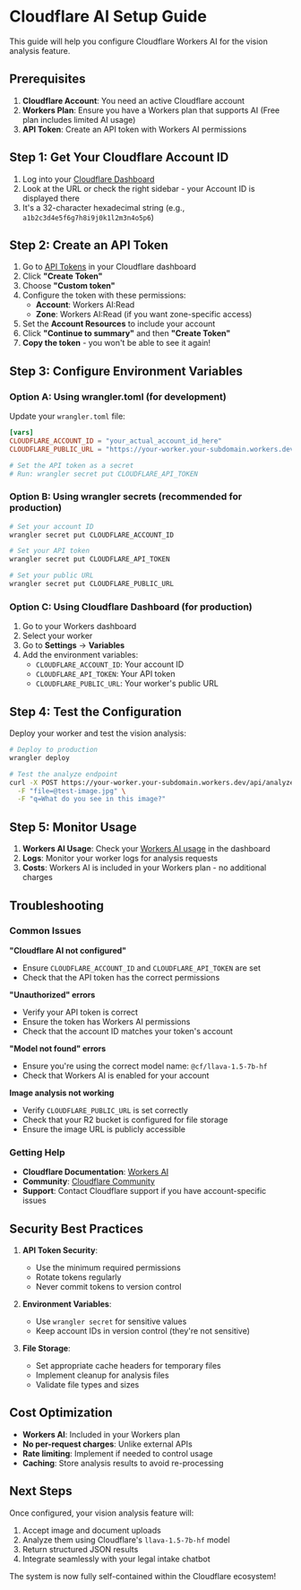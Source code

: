 # Cloudflare AI Setup Guide

This guide will help you configure Cloudflare Workers AI for the vision analysis feature.

## Prerequisites

1. **Cloudflare Account**: You need an active Cloudflare account
2. **Workers Plan**: Ensure you have a Workers plan that supports AI (Free plan includes limited AI usage)
3. **API Token**: Create an API token with Workers AI permissions

## Step 1: Get Your Cloudflare Account ID

1. Log into your [Cloudflare Dashboard](https://dash.cloudflare.com)
2. Look at the URL or check the right sidebar - your Account ID is displayed there
3. It's a 32-character hexadecimal string (e.g., `a1b2c3d4e5f6g7h8i9j0k1l2m3n4o5p6`)

## Step 2: Create an API Token

1. Go to [API Tokens](https://dash.cloudflare.com/profile/api-tokens) in your Cloudflare dashboard
2. Click **"Create Token"**
3. Choose **"Custom token"**
4. Configure the token with these permissions:
   - **Account**: Workers AI:Read
   - **Zone**: Workers AI:Read (if you want zone-specific access)
5. Set the **Account Resources** to include your account
6. Click **"Continue to summary"** and then **"Create Token"**
7. **Copy the token** - you won't be able to see it again!

## Step 3: Configure Environment Variables

### Option A: Using wrangler.toml (for development)

Update your `wrangler.toml` file:

```toml
[vars]
CLOUDFLARE_ACCOUNT_ID = "your_actual_account_id_here"
CLOUDFLARE_PUBLIC_URL = "https://your-worker.your-subdomain.workers.dev"

# Set the API token as a secret
# Run: wrangler secret put CLOUDFLARE_API_TOKEN
```

### Option B: Using wrangler secrets (recommended for production)

```bash
# Set your account ID
wrangler secret put CLOUDFLARE_ACCOUNT_ID

# Set your API token
wrangler secret put CLOUDFLARE_API_TOKEN

# Set your public URL
wrangler secret put CLOUDFLARE_PUBLIC_URL
```

### Option C: Using Cloudflare Dashboard (for production)

1. Go to your Workers dashboard
2. Select your worker
3. Go to **Settings** → **Variables**
4. Add the environment variables:
   - `CLOUDFLARE_ACCOUNT_ID`: Your account ID
   - `CLOUDFLARE_API_TOKEN`: Your API token
   - `CLOUDFLARE_PUBLIC_URL`: Your worker's public URL

## Step 4: Test the Configuration

Deploy your worker and test the vision analysis:

```bash
# Deploy to production
wrangler deploy

# Test the analyze endpoint
curl -X POST https://your-worker.your-subdomain.workers.dev/api/analyze \
  -F "file=@test-image.jpg" \
  -F "q=What do you see in this image?"
```

## Step 5: Monitor Usage

1. **Workers AI Usage**: Check your [Workers AI usage](https://dash.cloudflare.com/workers-ai) in the dashboard
2. **Logs**: Monitor your worker logs for analysis requests
3. **Costs**: Workers AI is included in your Workers plan - no additional charges

## Troubleshooting

### Common Issues

**"Cloudflare AI not configured"**
- Ensure `CLOUDFLARE_ACCOUNT_ID` and `CLOUDFLARE_API_TOKEN` are set
- Check that the API token has the correct permissions

**"Unauthorized" errors**
- Verify your API token is correct
- Ensure the token has Workers AI permissions
- Check that the account ID matches your token's account

**"Model not found" errors**
- Ensure you're using the correct model name: `@cf/llava-1.5-7b-hf`
- Check that Workers AI is enabled for your account

**Image analysis not working**
- Verify `CLOUDFLARE_PUBLIC_URL` is set correctly
- Check that your R2 bucket is configured for file storage
- Ensure the image URL is publicly accessible

### Getting Help

- **Cloudflare Documentation**: [Workers AI](https://developers.cloudflare.com/workers-ai/)
- **Community**: [Cloudflare Community](https://community.cloudflare.com/)
- **Support**: Contact Cloudflare support if you have account-specific issues

## Security Best Practices

1. **API Token Security**:
   - Use the minimum required permissions
   - Rotate tokens regularly
   - Never commit tokens to version control

2. **Environment Variables**:
   - Use `wrangler secret` for sensitive values
   - Keep account IDs in version control (they're not sensitive)

3. **File Storage**:
   - Set appropriate cache headers for temporary files
   - Implement cleanup for analysis files
   - Validate file types and sizes

## Cost Optimization

- **Workers AI**: Included in your Workers plan
- **No per-request charges**: Unlike external APIs
- **Rate limiting**: Implement if needed to control usage
- **Caching**: Store analysis results to avoid re-processing

## Next Steps

Once configured, your vision analysis feature will:
1. Accept image and document uploads
2. Analyze them using Cloudflare's `llava-1.5-7b-hf` model
3. Return structured JSON results
4. Integrate seamlessly with your legal intake chatbot

The system is now fully self-contained within the Cloudflare ecosystem!
